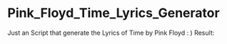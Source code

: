 # Pink_Floyd_Time_Lyrics_Generator
Just an Script that generate the Lyrics of Time by Pink Floyd : )
Result:
